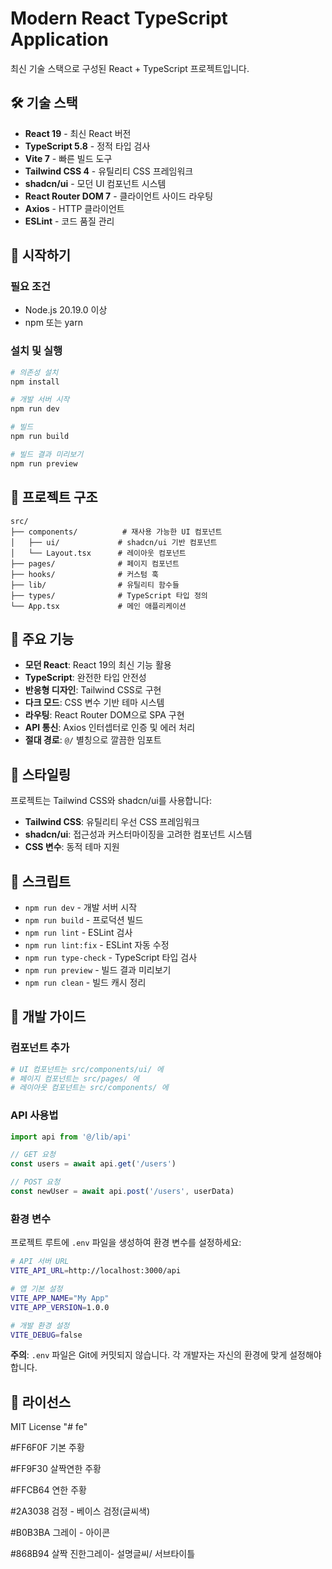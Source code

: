 # Modern React TypeScript Application

최신 기술 스택으로 구성된 React + TypeScript 프로젝트입니다.

## 🛠️ 기술 스택

- **React 19** - 최신 React 버전
- **TypeScript 5.8** - 정적 타입 검사
- **Vite 7** - 빠른 빌드 도구
- **Tailwind CSS 4** - 유틸리티 CSS 프레임워크
- **shadcn/ui** - 모던 UI 컴포넌트 시스템
- **React Router DOM 7** - 클라이언트 사이드 라우팅
- **Axios** - HTTP 클라이언트
- **ESLint** - 코드 품질 관리

## 🚀 시작하기

### 필요 조건
- Node.js 20.19.0 이상
- npm 또는 yarn

### 설치 및 실행

```bash
# 의존성 설치
npm install

# 개발 서버 시작
npm run dev

# 빌드
npm run build

# 빌드 결과 미리보기
npm run preview
```

## 📁 프로젝트 구조

```
src/
├── components/          # 재사용 가능한 UI 컴포넌트
│   ├── ui/             # shadcn/ui 기반 컴포넌트
│   └── Layout.tsx      # 레이아웃 컴포넌트
├── pages/              # 페이지 컴포넌트
├── hooks/              # 커스텀 훅
├── lib/                # 유틸리티 함수들
├── types/              # TypeScript 타입 정의
└── App.tsx             # 메인 애플리케이션
```

## 🔧 주요 기능

- **모던 React**: React 19의 최신 기능 활용
- **TypeScript**: 완전한 타입 안전성
- **반응형 디자인**: Tailwind CSS로 구현
- **다크 모드**: CSS 변수 기반 테마 시스템
- **라우팅**: React Router DOM으로 SPA 구현
- **API 통신**: Axios 인터셉터로 인증 및 에러 처리
- **절대 경로**: `@/` 별칭으로 깔끔한 임포트

## 🎨 스타일링

프로젝트는 Tailwind CSS와 shadcn/ui를 사용합니다:

- **Tailwind CSS**: 유틸리티 우선 CSS 프레임워크
- **shadcn/ui**: 접근성과 커스터마이징을 고려한 컴포넌트 시스템
- **CSS 변수**: 동적 테마 지원

## 📝 스크립트

- `npm run dev` - 개발 서버 시작
- `npm run build` - 프로덕션 빌드
- `npm run lint` - ESLint 검사
- `npm run lint:fix` - ESLint 자동 수정
- `npm run type-check` - TypeScript 타입 검사
- `npm run preview` - 빌드 결과 미리보기
- `npm run clean` - 빌드 캐시 정리

## 🌟 개발 가이드

### 컴포넌트 추가
```bash
# UI 컴포넌트는 src/components/ui/ 에
# 페이지 컴포넌트는 src/pages/ 에
# 레이아웃 컴포넌트는 src/components/ 에
```

### API 사용법
```typescript
import api from '@/lib/api'

// GET 요청
const users = await api.get('/users')

// POST 요청
const newUser = await api.post('/users', userData)
```

### 환경 변수
프로젝트 루트에 `.env` 파일을 생성하여 환경 변수를 설정하세요:
```bash
# API 서버 URL
VITE_API_URL=http://localhost:3000/api

# 앱 기본 설정
VITE_APP_NAME="My App"
VITE_APP_VERSION=1.0.0

# 개발 환경 설정
VITE_DEBUG=false
```

**주의**: `.env` 파일은 Git에 커밋되지 않습니다. 각 개발자는 자신의 환경에 맞게 설정해야 합니다.

## 📄 라이선스

MIT License
"# fe" 


#FF6F0F  기본 주황

#FF9F30  살짝연한 주황

#FFCB64  연한 주황

#2A3038 검정 - 베이스 검정(글씨색)

#B0B3BA 그레이 - 아이콘

#868B94 살짝 진한그레이- 설명글씨/ 서브타이틀